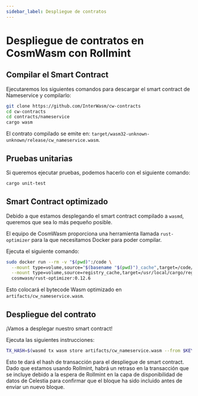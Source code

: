 ```yaml
---
sidebar_label: Despliegue de contratos
---
```


# Despliegue de contratos en CosmWasm con Rollmint
<!-- markdownlint-disable MD013 -->

## Compilar el Smart Contract

Ejecutaremos los siguientes comandos para descargar el smart contract de Nameservice y compilarlo:

```sh
git clone https://github.com/InterWasm/cw-contracts
cd cw-contracts
cd contracts/nameservice
cargo wasm
```

El contrato compilado se emite en: `target/wasm32-unknown-unknown/release/cw_nameservice.wasm`.

## Pruebas unitarias

Si queremos ejecutar pruebas, podemos hacerlo con el siguiente comando:

```sh
cargo unit-test
```

## Smart Contract optimizado

Debido a que estamos desplegando el smart contract compilado a `wasmd`, queremos que sea lo más pequeño posible.

El equipo de CosmWasm proporciona una herramienta llamada `rust-optimizer` para la que necesitamos Docker para poder compilar.

Ejecuta el siguiente comando:

```sh
sudo docker run --rm -v "$(pwd)":/code \
  --mount type=volume,source="$(basename "$(pwd)")_cache",target=/code/target \
  --mount type=volume,source=registry_cache,target=/usr/local/cargo/registry \
  cosmwasm/rust-optimizer:0.12.6
```

Esto colocará el bytecode Wasm optimizado en `artifacts/cw_nameservice.wasm`.

## Despliegue del contrato

¡Vamos a desplegar nuestro smart contract!

Ejecuta las siguientes instrucciones:

```sh
TX_HASH=$(wasmd tx wasm store artifacts/cw_nameservice.wasm --from $KEY_NAME --keyring-backend test $TXFLAG --output json -y | jq -r '.txhash') 
```

Esto te dará el hash de transacción para el despliegue de smart contract. Dado que estamos usando Rollmint, habrá un retraso en la transacción que se incluye debido a la espera de Rollmint en la capa de disponibilidad de datos de Celestia para confirmar que el bloque ha sido incluido antes de enviar un nuevo bloque.
